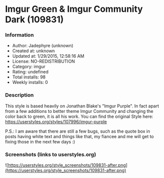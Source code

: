 # Imgur Green & Imgur Community Dark (109831)

### Information
- Author: Jadephyre (unknown)
- Created at: unknown
- Updated at: 1/29/2015, 12:58:16 AM
- License: NO-REDISTRIBUTION
- Category: imgur
- Rating: undefined
- Total installs: 98
- Weekly installs: 0


### Description
This style is based heavily on Jonathan Blake's "Imgur Purple". In fact apart from a few additions to better theme Imgur Community and changing the color back to green, it is all his work. You can find the original Style here: https://userstyles.org/styles/107996/imgur-purple

P.S.: I am aware that there are still a few bugs, such as the quote box in posts having white text and things like that, my fiancee and me will get to fixing those in the next few days :)


### Screenshots (links to userstyles.org)
![https://userstyles.org/style_screenshots/109831-after.png](https://userstyles.org/style_screenshots/109831-after.png)


